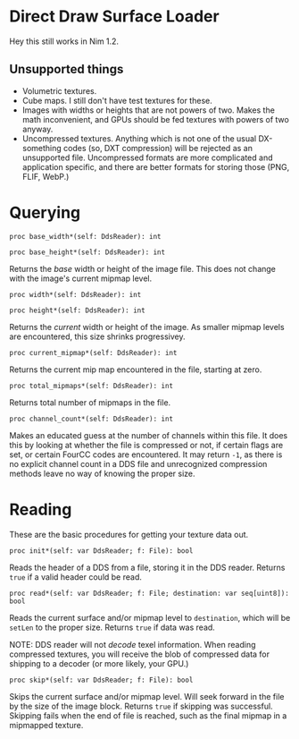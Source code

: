 
# Direct Draw Surface Loader

Hey this still works in Nim 1.2.

## Unsupported things

 - Volumetric textures.
 - Cube maps.  I still don't have test textures for these.
 - Images with widths or heights that are not powers of two.  Makes the math inconvenient, and GPUs should be fed textures with powers of two anyway.
 - Uncompressed textures.  Anything which is not one of the usual DX-something codes (so, DXT compression) will be rejected as an unsupported file. Uncompressed formats are more complicated and application specific, and there are better formats for storing those (PNG, FLIF, WebP.)

# Querying

`proc base_width*(self: DdsReader): int`

`proc base_height*(self: DdsReader): int`

Returns the *base* width or height of the image file. This does not change with the image's current mipmap level.

`proc width*(self: DdsReader): int`

`proc height*(self: DdsReader): int`

Returns the *current* width or height of the image. As smaller mipmap levels are encountered, this size shrinks progressivey.

`proc current_mipmap*(self: DdsReader): int`

Returns the current mip map encountered in the file, starting at zero.

`proc total_mipmaps*(self: DdsReader): int`

Returns total number of mipmaps in the file.

`proc channel_count*(self: DdsReader): int`

Makes an educated guess at the number of channels within this file. It does this by looking at whether the file is compressed or not, if certain flags are set, or certain FourCC codes are encountered. It may return `-1`, as there is no explicit channel count in a DDS file and unrecognized compression methods leave no way of knowing the proper size.

# Reading
These are the basic procedures for getting your texture data out.

`proc init*(self: var DdsReader; f: File): bool`

Reads the header of a DDS from a file, storing it in the DDS reader. Returns `true` if a valid header could be read.

`proc read*(self: var DdsReader; f: File; destination: var seq[uint8]): bool`

Reads the current surface and/or mipmap level to `destination`, which will be `setLen` to the proper size. Returns `true` if data was read.

NOTE: DDS reader will not *decode* texel information. When reading compressed textures, you will receive the blob of compressed data for shipping to a decoder (or more likely, your GPU.)

`proc skip*(self: var DdsReader; f: File): bool`

Skips the current surface and/or mipmap level. Will seek forward in the file by the size of the image block. Returns `true` if skipping was successful. Skipping fails when the end of file is reached, such as the final mipmap in a mipmapped texture.
